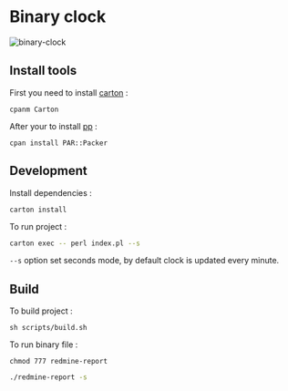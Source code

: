 # Binary clock

![binary-clock](https://i.postimg.cc/FRSRjK87/Capture-d-e-cran-2020-10-06-a-23-51-01.png)

## Install tools

First you need to install [carton](https://metacpan.org/pod/Carton) : 

    cpanm Carton

After your to install [pp](https://metacpan.org/pod/pp) : 

    cpan install PAR::Packer

## Development

Install dependencies : 

    carton install

To run project : 

~~~bash
carton exec -- perl index.pl --s 
~~~

`--s` option set seconds mode, by default clock is updated every minute.

## Build

To build project : 

    sh scripts/build.sh

To run binary file : 

    chmod 777 redmine-report

~~~bash
./redmine-report -s
~~~
